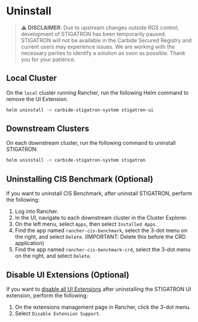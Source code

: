 # Uninstall

>:warning: **DISCLAIMER**: Due to upstream changes outside RGS control, development of STIGATRON has been temporarily paused. STIGATRON will not be available in the Carbide Secured Registry and current users may experience issues. We are working with the necessary parties to identify a solution as soon as possible. Thank you for your patience. 

## Local Cluster

On the `local` cluster running Rancher, run the following Helm command to remove the UI Extension.

```bash
helm uninstall -n carbide-stigatron-system stigatron-ui
```

## Downstream Clusters

On each downstream cluster, run the following command to uninstall STIGATRON:

```bash
helm uninstall -n carbide-stigatron-system stigatron
```

## Uninstalling CIS Benchmark (Optional)

If you want to uninstall CIS Benchmark, after uninstall STIGATRON, perform the following:

1. Log into Rancher.
2. In the UI, navigate to each downstream cluster in the Cluster Explorer.
3. On the left menu, select `Apps`, then select `Installed Apps`.
4. Find the app named `rancher-cis-benchmark`, select the 3-dot menu on the right, and select `Delete`. (IMPORTANT: Delete this before the CRD application)
5. Find the app named `rancher-cis-benchmark-crd`, select the 3-dot menu on the right, and select `Delete`.

## Disable UI Extensions (Optional)

If you want to [disable all UI Extensions](https://ranchermanager.docs.rancher.com/integrations-in-rancher/rancher-extensions#uninstalling-extensions) after uninstalling the STIGATRON UI extension, perform the following:

1. On the extensions management page in Rancher, click the 3-dot menu. 
2. Select `Disable Extension Support`.
